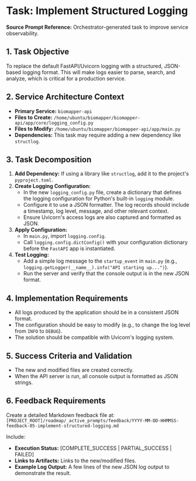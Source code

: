 # Task: Implement Structured Logging

**Source Prompt Reference:** Orchestrator-generated task to improve service observability.

## 1. Task Objective

To replace the default FastAPI/Uvicorn logging with a structured, JSON-based logging format. This will make logs easier to parse, search, and analyze, which is critical for a production service.

## 2. Service Architecture Context

- **Primary Service:** `biomapper-api`
- **Files to Create:** `/home/ubuntu/biomapper/biomapper-api/app/core/logging_config.py`
- **Files to Modify:** `/home/ubuntu/biomapper/biomapper-api/app/main.py`
- **Dependencies:** This task may require adding a new dependency like `structlog`.

## 3. Task Decomposition

1.  **Add Dependency:** If using a library like `structlog`, add it to the project's `pyproject.toml`.
2.  **Create Logging Configuration:**
    *   In the new `logging_config.py` file, create a dictionary that defines the logging configuration for Python's built-in `logging` module.
    *   Configure it to use a JSON formatter. The log records should include a timestamp, log level, message, and other relevant context.
    *   Ensure Uvicorn's access logs are also captured and formatted as JSON.
3.  **Apply Configuration:**
    *   In `main.py`, import `logging.config`.
    *   Call `logging.config.dictConfig()` with your configuration dictionary before the `FastAPI` app is instantiated.
4.  **Test Logging:**
    *   Add a simple log message to the `startup_event` in `main.py` (e.g., `logging.getLogger(__name__).info("API starting up...")`).
    *   Run the server and verify that the console output is in the new JSON format.

## 4. Implementation Requirements

- All logs produced by the application should be in a consistent JSON format.
- The configuration should be easy to modify (e.g., to change the log level from `INFO` to `DEBUG`).
- The solution should be compatible with Uvicorn's logging system.

## 5. Success Criteria and Validation

- The new and modified files are created correctly.
- When the API server is run, all console output is formatted as JSON strings.

## 6. Feedback Requirements

Create a detailed Markdown feedback file at:
`[PROJECT_ROOT]/roadmap/_active_prompts/feedback/YYYY-MM-DD-HHMMSS-feedback-05-implement-structured-logging.md`

Include:
-   **Execution Status:** [COMPLETE_SUCCESS | PARTIAL_SUCCESS | FAILED]
-   **Links to Artifacts:** Links to the new/modified files.
-   **Example Log Output:** A few lines of the new JSON log output to demonstrate the result.
